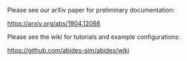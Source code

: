 Please see our arXiv paper for preliminary documentation:

https://arxiv.org/abs/1904.12066


Please see the wiki for tutorials and example configurations:

https://github.com/abides-sim/abides/wiki
